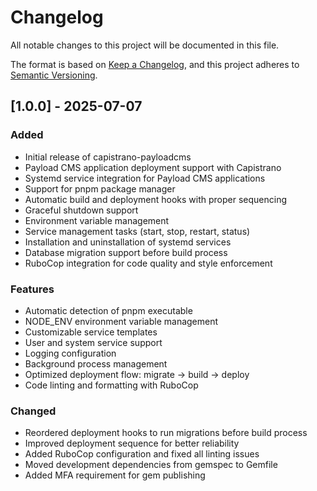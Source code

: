 # Changelog

All notable changes to this project will be documented in this file.

The format is based on [Keep a Changelog](https://keepachangelog.com/en/1.0.0/),
and this project adheres to [Semantic Versioning](https://semver.org/spec/v2.0.0.html).

## [1.0.0] - 2025-07-07

### Added

- Initial release of capistrano-payloadcms
- Payload CMS application deployment support with Capistrano
- Systemd service integration for Payload CMS applications
- Support for pnpm package manager
- Automatic build and deployment hooks with proper sequencing
- Graceful shutdown support
- Environment variable management
- Service management tasks (start, stop, restart, status)
- Installation and uninstallation of systemd services
- Database migration support before build process
- RuboCop integration for code quality and style enforcement

### Features

- Automatic detection of pnpm executable
- NODE_ENV environment variable management
- Customizable service templates
- User and system service support
- Logging configuration
- Background process management
- Optimized deployment flow: migrate → build → deploy
- Code linting and formatting with RuboCop

### Changed

- Reordered deployment hooks to run migrations before build process
- Improved deployment sequence for better reliability
- Added RuboCop configuration and fixed all linting issues
- Moved development dependencies from gemspec to Gemfile
- Added MFA requirement for gem publishing
